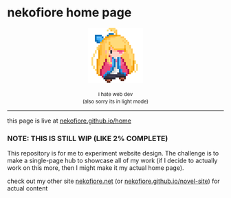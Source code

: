 # nekofiore home page

<p align="center">
  <img src="src/assets/favicon.png" height="128px" width="auto"/>
</p>

<center><small>i hate web dev</small></center>
<center><small>(also sorry its in light mode)</small></center>

--- 

this page is live at [nekofiore.github.io/home](https://nekofiore.github.io/home/)

### **NOTE: THIS IS STILL WIP (LIKE 2% COMPLETE)**

This repository is for me to experiment website design. The challenge is to make a single-page hub to showcase all of my work (if I decide to actually work on this more, then I might make it my actual home page).

check out my other site [nekofiore.net](https://nekofiore.net) (or [nekofiore.github.io/novel-site](https://nekofiore.github.io/novel-site)) for actual content
